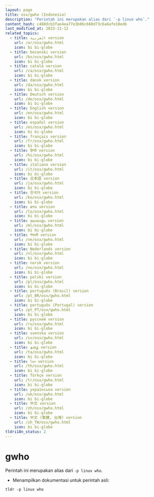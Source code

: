 ```yaml
---
layout: page
title: osx/gwho (Indonesia)
description: "Perintah ini merupakan alias dari `-p linux who`."
content_hash: c488dcb3fae4ea77e3b86c660d73c6a6afe10edb
last_modified_at: 2023-11-12
related_topics:
  - title: العربية version
    url: /ar/osx/gwho.html
    icon: bi bi-globe
  - title: bosanski version
    url: /bs/osx/gwho.html
    icon: bi bi-globe
  - title: català version
    url: /ca/osx/gwho.html
    icon: bi bi-globe
  - title: dansk version
    url: /da/osx/gwho.html
    icon: bi bi-globe
  - title: Deutsch version
    url: /de/osx/gwho.html
    icon: bi bi-globe
  - title: English version
    url: /en/osx/gwho.html
    icon: bi bi-globe
  - title: español version
    url: /es/osx/gwho.html
    icon: bi bi-globe
  - title: français version
    url: /fr/osx/gwho.html
    icon: bi bi-globe
  - title: हिन्दी version
    url: /hi/osx/gwho.html
    icon: bi bi-globe
  - title: italiano version
    url: /it/osx/gwho.html
    icon: bi bi-globe
  - title: 日本語 version
    url: /ja/osx/gwho.html
    icon: bi bi-globe
  - title: 한국어 version
    url: /ko/osx/gwho.html
    icon: bi bi-globe
  - title: ລາວ version
    url: /lo/osx/gwho.html
    icon: bi bi-globe
  - title: മലയാളം version
    url: /ml/osx/gwho.html
    icon: bi bi-globe
  - title: नेपाली version
    url: /ne/osx/gwho.html
    icon: bi bi-globe
  - title: Nederlands version
    url: /nl/osx/gwho.html
    icon: bi bi-globe
  - title: norsk version
    url: /no/osx/gwho.html
    icon: bi bi-globe
  - title: polski version
    url: /pl/osx/gwho.html
    icon: bi bi-globe
  - title: português (Brasil) version
    url: /pt_BR/osx/gwho.html
    icon: bi bi-globe
  - title: português (Portugal) version
    url: /pt_PT/osx/gwho.html
    icon: bi bi-globe
  - title: русский version
    url: /ru/osx/gwho.html
    icon: bi bi-globe
  - title: svenska version
    url: /sv/osx/gwho.html
    icon: bi bi-globe
  - title: தமிழ் version
    url: /ta/osx/gwho.html
    icon: bi bi-globe
  - title: ไทย version
    url: /th/osx/gwho.html
    icon: bi bi-globe
  - title: Türkçe version
    url: /tr/osx/gwho.html
    icon: bi bi-globe
  - title: українська version
    url: /uk/osx/gwho.html
    icon: bi bi-globe
  - title: 中文 version
    url: /zh/osx/gwho.html
    icon: bi bi-globe
  - title: 中文 (繁體, 台灣) version
    url: /zh_TW/osx/gwho.html
    icon: bi bi-globe
tldri18n_status: 2
---
```

# gwho

Perintah ini merupakan alias dari `-p linux who`.

- Menampilkan dokumentasi untuk perintah asli:

`tldr -p linux who`
